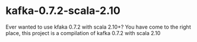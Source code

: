 kafka-0.7.2-scala-2.10
======================

Ever wanted to use kfaka 0.7.2 with scala 2.10+? You have come to the right place, this project is a compilation of kafka 0.7.2 with scala 2.10


